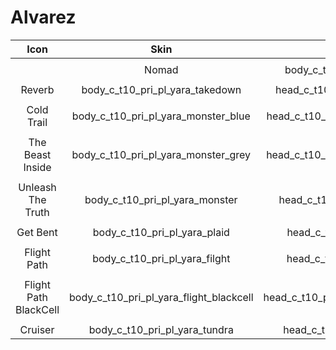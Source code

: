 # Alvarez 

| Icon | Skin | Body | Head | Arms
| :--: | :--: | :--: | :--: | :--:
| | | | | 
|  | Nomad | body_c_t10_pri_pl_yara_rouge | head_c_t10_pri_pl_yara_rouge | vm_c_t10_pri_pl_yara_rouge 
| | | |
| Reverb | body_c_t10_pri_pl_yara_takedown | head_c_t10_pri_pl_yara_takedown | vm_c_t10_pri_pl_yara_takedown  
| | | |
| Cold Trail | body_c_t10_pri_pl_yara_monster_blue | head_c_t10_pri_pl_yara_monster_blue | vm_c_t10_pri_pl_yara_monster_blue
| | | |
| The Beast Inside | body_c_t10_pri_pl_yara_monster_grey | head_c_t10_pri_pl_yara_monster_grey | vm_c_t10_pri_pl_yara_monster_grey
| | | |
| Unleash The Truth | body_c_t10_pri_pl_yara_monster | head_c_t10_pri_pl_yara_monster | vm_c_t10_pri_pl_yara_monster
| | | |
| Get Bent | body_c_t10_pri_pl_yara_plaid| head_c_t10_pri_pl_yara_plaid | vm_c_t10_pri_pl_yara_plaid
| | | |
| Flight Path| body_c_t10_pri_pl_yara_filght | head_c_t10_pri_pl_yara_filght | vm_c_t10_pri_pl_yara_filght
| | | |
| Flight Path BlackCell | body_c_t10_pri_pl_yara_flight_blackcell | head_c_t10_pri_pl_yara_flight_blackcell| vm_c_t10_pri_pl_yara_flight_blackcell
| | | |
| Cruiser | body_c_t10_pri_pl_yara_tundra | head_c_t10_pri_pl_yara_tundra | vm_c_t10_pri_pl_yara_tundra
